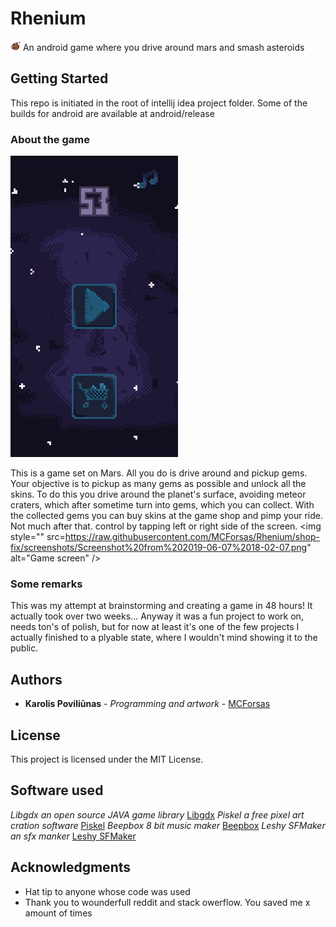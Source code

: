 # Rhenium
![logo](https://raw.githubusercontent.com/MCForsas/Rhenium/shop-fix/android/assets/textures/icon.png)
An android game where you drive around mars and smash asteroids

## Getting Started

This repo is initiated in the root of intellij idea project folder. Some of the builds for android are available at android/release

### About the game

<img style="" src="https://raw.githubusercontent.com/MCForsas/Rhenium/shop-fix/screenshots/Screenshot%20from%202019-06-07%2018-01-18.png" alt="Main game menu" />

This is a game set on Mars. All you do is drive around and pickup gems. Your objective is to pickup as many gems as possible and unlock all the skins. To do this you drive around the planet's surface, avoiding meteor craters, which after sometime turn into gems, which you can collect.
With the collected gems you can buy skins at the game shop and pimp your ride. Not much after that.
control by tapping left or right side of the screen.
<img style="" src=https://raw.githubusercontent.com/MCForsas/Rhenium/shop-fix/screenshots/Screenshot%20from%202019-06-07%2018-02-07.png" alt="Game screen" />

### Some remarks

This was my attempt at brainstorming and creating a game in 48 hours! It actually took over two weeks... Anyway it was a fun project to work on, needs ton's of polish, but for now at least it's one of the few projects I actually finished to a plyable state, where I wouldn't mind showing it to the public.

## Authors

* **Karolis Poviliūnas** - *Programming and artwork* - [MCForsas](https://github.com/MCForsas)

## License

This project is licensed under the MIT License.

## Software used
*Libgdx an open source JAVA game library* [Libgdx](http://libgdx.badlogicgames.com/)
*Piskel a free pixel art cration software* [Piskel](https://www.piskelapp.com/)
*Beepbox 8 bit music maker* [Beepbox](http://beepbox.co/)
*Leshy SFMaker an sfx manker* [Leshy SFMaker](https://www.leshylabs.com/apps/sfMaker/)

## Acknowledgments

* Hat tip to anyone whose code was used
* Thank you to wounderfull reddit and stack owerflow. You saved me x amount of times
